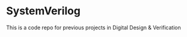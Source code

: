 SystemVerilog
=============

This is a code repo for previous projects in Digital Design &amp; Verification
